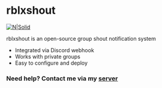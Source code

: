 # rblxshout

[![N|Solid](https://memester.cf/u/vjw.png)](https://nodejs.org/)

rblxshout is an open-source group shout notification system

  - Integrated via Discord webhook
  - Works with private groups
  - Easy to configure and deploy

### Need help? Contact me via my [server](https://discord.gg/w6CjJBz)